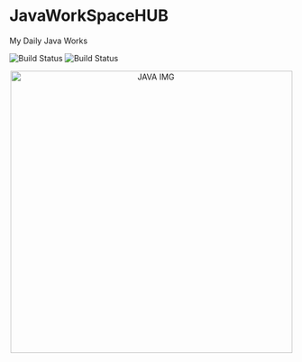 # JavaWorkSpaceHUB
My Daily Java Works
</br>

![Build Status](https://www.code-inspector.com/project/15431/score/svg)
![Build Status](https://www.code-inspector.com/project/15431/status/svg)

<!--![JAVA](https://www.valuecoders.com/blog/wp-content/uploads/2018/04/java-10-new-features-and-enhancements.jpg) -->
<p align="center">
<img src="https://www.valuecoders.com/blog/wp-content/uploads/2018/04/java-10-new-features-and-enhancements.jpg"  alt="JAVA IMG" height="500px" >
</p>

